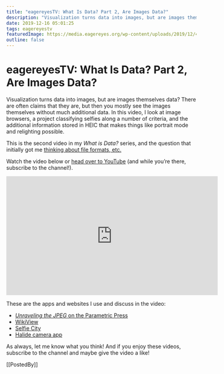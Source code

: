 ```yaml
---
title: "eagereyesTV: What Is Data? Part 2, Are Images Data?"
description: "Visualization turns data into images, but are images themselves data? There are often claims that they are, but then you mostly see the images themselves without much additional data. In this video, I look at image browsers, a project classifying selfies along a number of criteria, and the additional information stored in HEIC that makes things like portrait mode and relighting possible."
date: 2019-12-16 05:01:25
tags: eagereyestv
featuredImage: https://media.eagereyes.org/wp-content/uploads/2019/12/4CC1DFDA-BF8A-4D11-9D4B-D2EEBAFFD15E.jpeg
outline: false
---
```


# eagereyesTV: What Is Data? Part 2, Are Images Data?

Visualization turns data into images, but are images themselves data? There are often claims that they are, but then you mostly see the images themselves without much additional data. In this video, I look at image browsers, a project classifying selfies along a number of criteria, and the additional information stored in HEIC that makes things like portrait mode and relighting possible.

This is the second video in my <em>What is Data?</em> series, and the question that initially got me <a href="/blog/2019/eagereyestv-what-is-data-part-1-file-formats-and-intent">thinking about file formats, etc.</a>

Watch the video below or <a href="https://youtu.be/xKfpBmuZkWU">head over to YouTube</a> (and while you’re there, subscribe to the channel!).

<p align="center"><iframe width="560" height="315" src="https://www.youtube.com/embed/xKfpBmuZkWU?si=FYaj0fdqk29QX7ld" title="YouTube video player" frameborder="0" allow="accelerometer; autoplay; clipboard-write; encrypted-media; gyroscope; picture-in-picture; web-share" allowfullscreen></iframe></p>

These are the apps and websites I use and discuss in the video:

<ul><li><a href="https://parametric.press/issue-01/unraveling-the-jpeg/"><em>Unraveling the JPEG</em> on the Parametric Press</a></li><li><a href="https://wikiview.net">WikiView</a></li><li><a href="http://selfiecity.net">Selfie City</a></li><li><a href="https://halide.cam">Halide camera app</a></li></ul>

As always, let me know what you think! And if you enjoy these videos, subscribe to the channel and maybe give the video a like!

[[PostedBy]]

